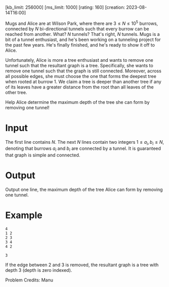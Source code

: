 [kb_limit: 256000]
[ms_limit: 1000]
[rating: 160]
[creation: 2023-08-14T16:00]

Mugs and Alice are at Wilson Park, where there are $3 \le N \le 10^5$ burrows, connected by $N$ bi-directional tunnels such that every burrow can be reached from another. What? $N$ tunnels? That's right, $N$ tunnels. Mugs is a bit of a tunnel enthusiast, and he's been working on a tunneling project for the past few years. He's finally finished, and he's ready to show it off to Alice. 

Unfortunately, Alice is more a tree enthusiast and wants to remove one tunnel such that the resultant graph is a tree. Specifically, she wants to remove one tunnel such that the graph is still connected. Moreover, across all possible edges, she must choose the one that forms the deepest tree when rooted at burrow $1$. We claim a tree is deeper than another tree if any of its leaves have a greater distance from the root than all leaves of the other tree. 

Help Alice determine the maximum depth of the tree she can form by removing one tunnel!

# Input

The first line contains $N$. The next $N$ lines contain two integers $1 \le a_i, b_i \le N$, denoting that burrows $a_i$ and $b_i$ are connected by a tunnel. It is guaranteed that graph is simple and connected.

# Output

Output one line, the maximum depth of the tree Alice can form by removing one tunnel.

# Example

```in
4
1 2 
2 3
3 4
4 2
```
```out
3
```

If the edge between $2$ and $3$ is removed, the resultant graph is a tree with depth $3$ (depth is zero indexed).

Problem Credits: Manu